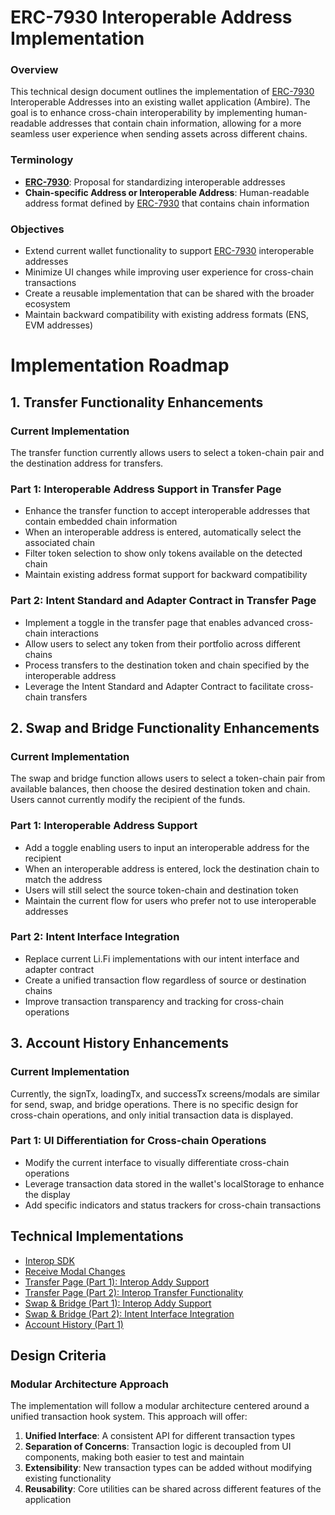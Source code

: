 # ERC-7930 Interoperable Address Implementation

### Overview

This technical design document outlines the implementation of [ERC-7930](https://github.com/ethereum/ERCs/pull/1002) Interoperable Addresses into an existing wallet application (Ambire). The goal is to enhance cross-chain interoperability by implementing human-readable addresses that contain chain information, allowing for a more seamless user experience when sending assets across different chains.

### Terminology

- [**ERC-7930**](https://github.com/ethereum/ERCs/pull/1002): Proposal for standardizing interoperable addresses
- **Chain-specific Address or Interoperable Address**: Human-readable address format defined by [ERC-7930](https://github.com/ethereum/ERCs/pull/1002) that contains chain information

### Objectives

- Extend current wallet functionality to support [ERC-7930](https://github.com/ethereum/ERCs/pull/1002) interoperable addresses
- Minimize UI changes while improving user experience for cross-chain transactions
- Create a reusable implementation that can be shared with the broader ecosystem
- Maintain backward compatibility with existing address formats (ENS, EVM addresses)

# Implementation Roadmap

## 1. Transfer Functionality Enhancements

### Current Implementation

The transfer function currently allows users to select a token-chain pair and the destination address for transfers.

### Part 1: Interoperable Address Support in Transfer Page

- Enhance the transfer function to accept interoperable addresses that contain embedded chain information
- When an interoperable address is entered, automatically select the associated chain
- Filter token selection to show only tokens available on the detected chain
- Maintain existing address format support for backward compatibility

### Part 2: Intent Standard and Adapter Contract in Transfer Page

- Implement a toggle in the transfer page that enables advanced cross-chain interactions
- Allow users to select any token from their portfolio across different chains
- Process transfers to the destination token and chain specified by the interoperable address
- Leverage the Intent Standard and Adapter Contract to facilitate cross-chain transfers

## 2. Swap and Bridge Functionality Enhancements

### Current Implementation

The swap and bridge function allows users to select a token-chain pair from available balances, then choose the desired destination token and chain. Users cannot currently modify the recipient of the funds.

### Part 1: Interoperable Address Support

- Add a toggle enabling users to input an interoperable address for the recipient
- When an interoperable address is entered, lock the destination chain to match the address
- Users will still select the source token-chain and destination token
- Maintain the current flow for users who prefer not to use interoperable addresses

### Part 2: Intent Interface Integration

- Replace current Li.Fi implementations with our intent interface and adapter contract
- Create a unified transaction flow regardless of source or destination chains
- Improve transaction transparency and tracking for cross-chain operations

## 3. Account History Enhancements

### Current Implementation

Currently, the signTx, loadingTx, and successTx screens/modals are similar for send, swap, and bridge operations. There is no specific design for cross-chain operations, and only initial transaction data is displayed.

### Part 1: UI Differentiation for Cross-chain Operations

- Modify the current interface to visually differentiate cross-chain operations
- Leverage transaction data stored in the wallet's localStorage to enhance the display
- Add specific indicators and status trackers for cross-chain transactions

## Technical Implementations

- [Interop SDK]()
- [Receive Modal Changes](./tech-implementations/receive-modal.md)
- [Transfer Page (Part 1): Interop Addy Support](./tech-implementations/transfer-part-1.md)
- [Transfer Page (Part 2): Interop Transfer Functionality]()
- [Swap & Bridge (Part 1): Interop Addy Support]()
- [Swap & Bridge (Part 2): Intent Interface Integration]()
- [Account History (Part 1)]()

## Design Criteria

### Modular Architecture Approach

The implementation will follow a modular architecture centered around a unified transaction hook system. This approach will offer:

1. **Unified Interface**: A consistent API for different transaction types
2. **Separation of Concerns**: Transaction logic is decoupled from UI components, making both easier to test and maintain
3. **Extensibility**: New transaction types can be added without modifying existing functionality
4. **Reusability**: Core utilities can be shared across different features of the application
